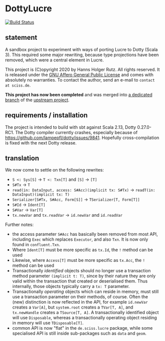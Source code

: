 # DottyLucre

[![Build Status](https://travis-ci.org/Sciss/DottyLucre.svg?branch=main)](https://travis-ci.org/Sciss/DottyLucre)

## statement

A sandbox project to experiment with ways of porting Lucre to Dotty (Scala 3). This required some major rewriting,
because type projections have been removed, which were a central element in Lucre.

This project is (C)opyright 2020 by Hanns Holger Rutz. All rights reserved. It is released under 
the [GNU Affero General Public License](https://raw.github.com/Sciss/DottyLucre/main/LICENSE) and comes with 
absolutely no warranties. To contact the author, send an e-mail to `contact at sciss.de`.

__This project has now been completed__ and was merged into [a dedicated branch](https://github.com/Sciss/Lucre/commit/f82578cb0b123bb41b1ca03098316868668428b1) of the
[upstream project](https://github.com/Sciss/Lucre).

## requirements / installation

The project is intended to build with sbt against Scala 2.13, Dotty 0.27.0-RC1. The Dotty compiler currently crashes,
especially because of https://github.com/lampepfl/dotty/issues/9841. 
Hopefully cross-compilation is fixed with the next Dotty release.

## translation

We now come to settle on the following rewrites:

- `S <: Sys[S]` -> `T <: Txn[T]` and `[S]` -> `[T]`
- `S#Tx` -> `T`
- `read(in: DataInput, access: S#Acc)(implicit tx: S#Tx)` ->
  `readT(in: DataInput)(implicit tx: T)`
- `Serializer[S#Tx, S#Acc, Form[S]]` -> `TSerializer[T, Form[T]]`
- `S#Id` -> `Ident[T]`
- `S#Var` -> `Var[T]`
- `tx.newVar` and `tx.readVar` -> `id.newVar` and `id.readVar`

Further notes:

- the access parameter `S#Acc` has basically been removed from most API, including `Exec` which replaces
`Executor`, and also `Txn`. It is now only found in `confluent.Txn`.
- Where `Ident[T]` must be more specific as `tx.Id`, the `!` method can be used
- Likewise, where `Access[T]` must be more specific as `tx.Acc`, the `!` method can be used
- Transactionally _identified_ objects should no longer use a transaction method parameter `(implicit t: T)`,
  since by their nature they are only valid within the transaction that created or deserialised them. Thus internally,
  those objects typically carry a `tx: T` parameter.
- Transactionally _operating_ objects which can reside in memory, must still use a transaction parameter on their
  methods, of course. Often the (new) distinction is now reflected in the API, for example `id.newVar` creates a
  `Var[A]`, but `system.root` creates a `TVar[T, A]`, and `tx.newHandle` creates a `TSource[T, A]`. A transactionally
  identified object will use `Disposable`, whereas a transactionally operating object residing in memory will use
  `TDisposable[T]`. 
- common API is now "flat" in the `de.sciss.lucre` package, while some specialised API is still
  inside sub-packages such as `data` and `geom`.
